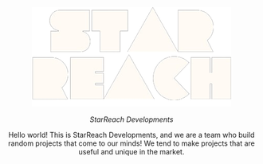 <div align='center'>

![Logo](./StarReachNewLogo.png)

_StarReach Developments_

</div>

<div align='center'>

Hello world! This is StarReach Developments, and we are a team who build random projects that come to our minds! We tend to make projects that are useful and unique in the market.
  
</div>
